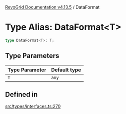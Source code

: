 [RevoGrid Documentation v4.13.5](README.md) / DataFormat

# Type Alias: DataFormat\<T\>

```ts
type DataFormat<T>: T;
```

## Type Parameters

| Type Parameter | Default type |
| ------ | ------ |
| `T` | `any` |

## Defined in

[src/types/interfaces.ts:270](https://github.com/revolist/revogrid/blob/f32590b4b251a55e7610f26e48cd67947bdd6441/src/types/interfaces.ts#L270)
